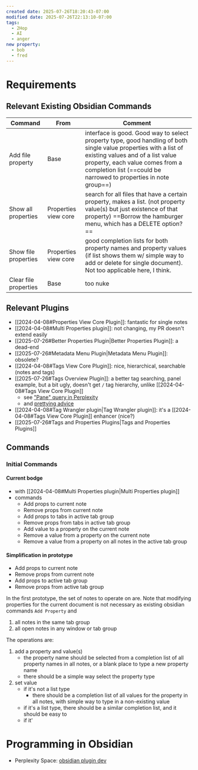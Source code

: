 ```yaml
---
created date: 2025-07-26T18:20:43-07:00
modified date: 2025-07-26T22:13:10-07:00
tags:
  - 2Hop
  - AI
  - anger
new property:
  - bob
  - fred
---
```

# Requirements

## Relevant Existing Obsidian Commands

| Command               | From                 | Comment                                                                                                                                                                                                                                                      |
| --------------------- | -------------------- | ------------------------------------------------------------------------------------------------------------------------------------------------------------------------------------------------------------------------------------------------------------ |
| Add file property     | Base                 | interface is good.  Good way to select property type, good handling of both single value properties with a list of existing values and of a list value property, each value comes from a completion list (==could be narrowed to properties in note group==) |
| Show all properties   | Properties view core | search for all files that have a certain property, makes a list. (not property value(s) but just existence of that property) ==Borrow the hamburger menu, which has a DELETE option?==                                                                       |
| Show file properties  | Properties view core | good completion lists for both property names and property values (if list shows them w/ simple way to add or delete for single document).  Not too applicable here, I think.                                                                                |
| Clear file properties | Base                 | too nuke                                                                                                                                                                                                                                                     |
## Relevant Plugins
- [[2024-04-08#Properties View Core Plugin]]: fantastic for single notes
- [[2024-04-08#Multi Properties plugin]]: not changing, my PR doesn't extend easily
- [[2025-07-26#Better Properties Plugin|Better Properties Plugin]]: a dead-end
- [[2025-07-26#Metadata Menu Plugin|Metadata Menu Plugin]]: obsolete?
- [[2024-04-08#Tags View Core Plugin]]: nice, hierarchical, searchable (notes and tags)
- [[2025-07-26#Tags Overview Plugin]]: a better tag searching, panel example, but a bit ugly, doesn't get `/` tag hierarchy, unlike [[2024-04-08#Tags View Core Plugin]]
	- see ["Pane" query in Perplexity](https://www.perplexity.ai/search/i-like-the-pane-views-that-obs-3Nl.sT19QpG2JwRi6xnhRA)
	- and [prettying advice](https://www.perplexity.ai/search/i-like-the-pane-views-that-obs-3Nl.sT19QpG2JwRi6xnhRA#1)
- [[2024-04-08#Tag Wrangler plugin|Tag Wrangler plugin]]: it's a [[2024-04-08#Tags View Core Plugin]] enhancer (nice?)
- [[2025-07-26#Tags and Properties Plugins|Tags and Properties Plugins]]

## Commands
### Initial Commands
#### Current bodge
- with [[2024-04-08#Multi Properties plugin|Multi Properties plugin]]
- commands
	- Add props to current note
	- Remove props from current note
	- Add props to tabs in active tab group
	- Remove props from tabs in active tab group
	- Add value to a property on the current note
	- Remove a value from a property on the current note
	- Remove a value from a property on all notes in the active tab group
#### Simplification in prototype

- Add props to current note
- Remove props from current note
- Add props to active tab group
- Remove props from active tab group

In the first prototype, the set of notes to operate on are.  Note that modifying properties for the current document is not necessary as existing obsidian commands `Add Property` and 

1. all notes in the same tab group
2. all open notes in any window or tab group

The operations are:

1. add a property and value(s)
   - the property name should be selected from a completion list of all property names in all notes, or a blank place to type a new property name
   - there should be a simple way select the property type
1. set value
   - if it's not a list type
      - there should be a completion list of all values for the property in all notes, with simple way to type in a non-existing value
   - if it's a list type, there should be a similar completion list, and it should be easy to 
   - if it'


# Programming in Obsidian
- Perplexity Space: [obsidian plugin dev](https://www.perplexity.ai/spaces/obsidian-plugin-dev-FyXq3js9SXKlaZG_OpjxGA)

